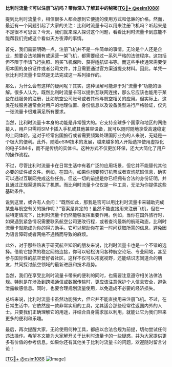 **比利时流量卡可以注册飞机吗？带你深入了解其中的秘密[[TG💪+ @esim1088](https://t.me/s/esim1088)]**

提到比利时流量卡，相信很多人都会想到它便捷的使用方式和低廉的价格。然而，最近有一个问题引起了大家的关注：比利时流量卡可以用来注册飞机吗？听起来是不是很不可思议？今天，我们就来深入探讨这个问题，看看比利时流量卡到底能不能帮我们完成这个看似天方夜谭的事情。

首先，我们需要明确一点，注册飞机并不是一件简单的事情。无论是个人还是企业，想要合法地拥有或运营一架飞机，都需要经过一系列严格的法律程序。这包括但不限于申请飞行执照、购买飞机保险、获得适航证书等。而这些手续通常需要使用本国的身份证件或者公司文件，并且需要通过官方渠道提交材料。因此，单凭一张比利时流量卡显然是无法完成这一系列操作的。

那么，为什么会有这样的疑问呢？其实，这种误解可能源于对“流量卡”功能的误解。很多人认为，既然比利时流量卡可以提供互联网连接，那么它应该也能用于某些在线服务的注册，比如航空公司账号或者其他与航空相关的应用。但实际上，这类在线服务通常会对用户的地理位置、身份信息以及设备类型进行严格验证，仅凭一张流量卡很难满足所有要求。

当然，比利时流量卡本身的功能是非常强大的。它支持全球多个国家和地区的网络接入，用户只需将SIM卡插入手机或其他兼容设备，就可以随时随地享受高速稳定的上网体验。这对于经常出国旅行或者需要频繁处理国际业务的人来说，无疑是一个极大的便利。此外，随着eSIM技术的发展，越来越多的人开始选择使用虚拟化的电子SIM卡，而不是传统的实体卡。这种方式不仅更加环保，还大大简化了用户的操作流程。

不过，尽管比利时流量卡在日常生活中有着广泛的应用场景，但它并不能替代其他必要的证件或文件。例如，在国内，如果你想要预订机票或者查询航班信息，确实可以通过互联网完成这些任务。但这一切的前提是你已经拥有合法的身份证明，并且通过正规渠道购买了机票。而比利时流量卡仅仅是一种工具，无法为你提供这些基础条件。

说到这里，或许有人会问：“既然如此，那我是否可以用比利时流量卡来辅助完成某些与航空有关的操作呢？”答案是肯定的！虽然不能直接用来注册飞机，但在一些特定情况下，比利时流量卡仍然能够发挥重要作用。例如，当你在国外旅行时，如果遇到紧急情况需要联系航空公司更改行程，或者查询最新的航班动态，比利时流量卡就能成为你的得力助手。它可以帮助你在第一时间获取所需的信息，避免因为语言障碍或者网络不通畅而导致的麻烦。

此外，对于那些热衷于研究航空知识的朋友来说，比利时流量卡也是一个不错的选择。借助它提供的稳定网络连接，你可以轻松访问各种航空论坛、专业网站，甚至参与国际性的航空爱好者社区。这样不仅可以拓宽视野，还能结识志同道合的朋友，共同探讨航空领域的最新进展和技术趋势。

当然，我们在享受比利时流量卡带来的便利的同时，也需要注意遵守相关法律法规。特别是在涉及到跨境通信或数据传输时，更应该注意保护个人信息安全，避免泄露敏感信息。同时，也要合理规划流量使用，以免造成不必要的经济损失。

总结来说，比利时流量卡虽然功能强大，但它并不能直接用来注册飞机。不过，在日常生活中，它依然是一款非常实用的工具，尤其适合那些经常往返国内外的人士。只要我们正确理解它的用途，并结合自身需求加以利用，就能让它为我们带来更多的便利和乐趣。

最后，再次提醒大家，无论使用何种工具，都应以合法合规为前提，切勿尝试任何违法操作。希望本文能为大家解开关于比利时流量卡的一些疑惑，并为大家提供更多有价值的参考信息。如果你还有其他关于比利时流量卡的问题，欢迎随时留言讨论！

[[TG💪+ @esim1088](https://t.me/s/esim1088) ![Image](https://i.postimg.cc/4NQfJmqS/Snipaste-2025-05-13-00-14-12.png)]
